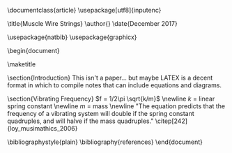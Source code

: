 \documentclass{article}
\usepackage[utf8]{inputenc}

\title{Muscle Wire Strings}
\author{}
\date{December 2017}

\usepackage{natbib}
\usepackage{graphicx}

\begin{document}

\maketitle

\section{Introduction}
This isn't a paper... but maybe LATEX is a decent format in which to compile notes that can include equations and diagrams. 

\section{Vibrating Frequency}
$f = 1/2\pi \sqrt{k/m}$
\newline $k$ = linear spring constant
\newline $m$ = mass
\newline "The equation predicts that the frequency of a vibrating system will double if the spring constant quadruples, and will halve if the mass quadruples." \citep[242]{loy_musimathics_2006}





\bibliographystyle{plain}
\bibliography{references}
\end{document}
